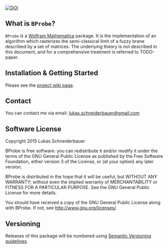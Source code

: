 [![DOI](https://zenodo.org/badge/20072/lschneiderbauer/BProbe.svg)](https://zenodo.org/badge/latestdoi/20072/lschneiderbauer/BProbe)

## What is `BProbe`?

`BProbe` is a [Wolfram Mathematica](https://www.wolfram.com/mathematica/) package. It is the implementation of an algorithm which rasterizes the semi-classical limit of a fuzzy brane described by a set of matrices. The underlying theory is not described in this document, and for a comprehensive treatment is referred to TODO-paper.



## Installation & Getting Started

Please see the [project wiki page](https://github.com/vootey/BProbe/wiki/Installation-&-Getting-Started).



## Contact

You can contact me via email: lukas.schneiderbauer@gmail.com



## Software License

Copyright 2015 Lukas Schneiderbauer


BProbe is free software: you can redistribute it and/or modify
it under the terms of the GNU General Public License as published by
the Free Software Foundation, either version 3 of the License, or
(at your option) any later version.

BProbe is distributed in the hope that it will be useful,
but WITHOUT ANY WARRANTY; without even the implied warranty of
MERCHANTABILITY or FITNESS FOR A PARTICULAR PURPOSE.  See the
GNU General Public License for more details.

You should have received a copy of the GNU General Public License
along with BProbe.  If not, see <http://www.gnu.org/licenses/>.



## Versioning

Releases of this package will be numbered using [Semantic Versioning guidelines](http://semver.org/).
